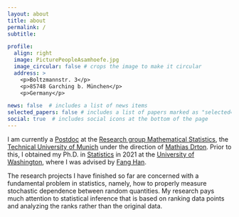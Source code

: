 ```yaml
---
layout: about
title: about
permalink: /
subtitle: 

profile:
  align: right
  image: PicturePeopleAsamhoefe.jpg
  image_circular: false # crops the image to make it circular
  address: >
    <p>Boltzmannstr. 3</p>
    <p>85748 Garching b. München</p>
    <p>Germany</p>

news: false  # includes a list of news items
selected_papers: false # includes a list of papers marked as "selected={true}"
social: true  # includes social icons at the bottom of the page
---
```


I am currently a <a href='https://www.math.cit.tum.de/en/statistics/people/hongjian-shi/'>Postdoc</a> at the <a href='https://www.math.cit.tum.de/en/statistics/home/'>Research group Mathematical Statistics</a>, the <a href='https://www.tum.de/en/'>Technical University of Munich</a> under the direction of <a href='https://www.math.cit.tum.de/en/statistics/people/mathias-drton/'>Mathias Drton</a>. Prior to this, I obtained my Ph.D. in <a href='https://stat.uw.edu/'>Statistics</a> in 2021 at the <a href='https://www.washington.edu/'>University of Washington</a>, where I was advised by <a href='https://sites.stat.washington.edu/people/fanghan/'>Fang Han</a>.

The research projects I have finished so far are concerned with a fundamental problem in statistics, namely, how to properly measure stochastic dependence between random quantities. My research pays much attention to statistical inference that is based on ranking data points and analyzing the ranks rather than the original data.
